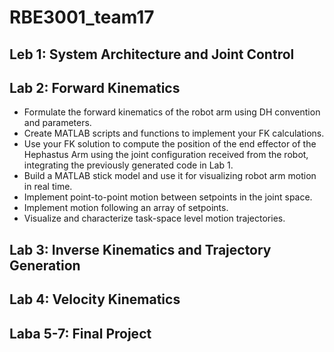 # RBE3001_team17

## Leb 1: System Architecture and Joint Control

## Lab 2: Forward Kinematics
- Formulate the forward kinematics of the robot arm using DH convention and parameters.
- Create MATLAB scripts and functions to implement your FK calculations.
- Use your FK solution to compute the position of the end effector of the Hephastus Arm using the joint configuration received from the robot, integrating the previously generated code in Lab 1.
- Build a MATLAB stick model and use it for visualizing robot arm motion in real time.
- Implement point-to-point motion between setpoints in the joint space.
- Implement motion following an array of setpoints.
- Visualize and characterize task-space level motion trajectories. 

## Lab 3: Inverse Kinematics and Trajectory Generation

## Lab 4: Velocity Kinematics 

## Laba 5-7: Final Project

